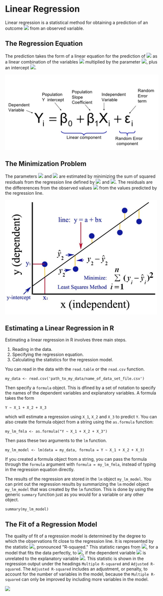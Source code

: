 # Linear Regression 

Linear regression is a statistical method for obtaining a prediction of an outcome 
<img src="https://latex.codecogs.com/png.latex?%5Cbg_white%20Y_i"/> 
from an observed variable.

## The Regression Equation


The prediction takes the form of a linear equation for the prediction of 
<img src="https://latex.codecogs.com/png.latex?%5Cbg_white%20Y_i"/> 
as a linear combination of the variables
<img src="https://latex.codecogs.com/png.latex?%5Cbg_white%20X_i"/>
multiplied by the parameter
<img src="https://latex.codecogs.com/png.latex?%5Cbg_white%20\beta_1"/>, 
plus an intercept
<img src="https://latex.codecogs.com/png.latex?%5Cbg_white%20\beta_0"/>.

<img src="Images/Regression_Equation.png"/>


## The Minimization Problem

The parameters 
<img src="https://latex.codecogs.com/png.latex?%5Cbg_white%20\beta_1"/> 
and
<img src="https://latex.codecogs.com/png.latex?%5Cbg_white%20\beta_0"/>
are estimated by minimizing the sum of squared residuals from the regression line defined by
<img src="https://latex.codecogs.com/png.latex?%5Cbg_white%20\beta_1"/> 
and
<img src="https://latex.codecogs.com/png.latex?%5Cbg_white%20\beta_0"/>.
The residuals are the differerences from the observed values 
<img src="https://latex.codecogs.com/png.latex?%5Cbg_white%20Y_i"/> 
from the values predicted by the regression line. 


<img src="Images/Regression_Minimization.png"/>


## Estimating a Linear Regression in R

Estimating a linear regression in R involves three main steps.
1. Reading in the data.
1. Specifying the regression equation.
1. Calculating the statistics for the regression model.

You can read in the data with the ```read.table``` or the ```read.csv``` function. 

```
my_data <- read.csv('path_to_my_data/name_of_data_set_file.csv')
```

Then specify a ```formula``` object. 
This is dfined by a set of notation to specify the names of the dependent variables and explanatory variables. 
A formula takes the form 
```
Y ~ X_1 + X_2 + X_3
```
which will estimate a regression using ```X_1```, ```X_2``` and ```X_3```
to predict ```Y```. 
You can also create the formula object from a string using the ```as.formula``` function:
```
my_lm_fmla <- as.formula("Y ~ X_1 + X_2 + X_3")
```


Then pass these two arguments to the ```lm``` function. 
```
my_lm_model <- lm(data = my_data, formula = Y ~ X_1 + X_2 + X_3)
```

If you created a formula object from a string, you can pass the formula through the ```formula``` argument with ```formula = my_lm_fmla```,
instead of typing in the regression equation directly.

The results of the regression are stored in the ```lm``` object ```my_lm_model```. 
You can print out the regression results by summarizing the ```lm``` model object ```my_lm_model``` that was created by the ```lm``` function.
This is done by using the generic ```summary``` function just as you would for a variable or any other object. 


```
summary(my_lm_model)
```



## The Fit of a Regression Model

The quality of fit of a regression model is determined by the degree to which the observations fit close to the regression line. 
It is represented by the statistic 
<img src="https://latex.codecogs.com/png.latex?%5Cbg_white%20r^2"/>, 
pronounced "R-squared."
This statistic ranges from 
<img src="https://latex.codecogs.com/png.latex?%5Cbg_white%20r^2 = 1"/>, 
for a model that fits the data perfectly,
to 
<img src="https://latex.codecogs.com/png.latex?%5Cbg_white%20r^2 = 0"/>, 
if the dependent variable 
<img src="https://latex.codecogs.com/png.latex?%5Cbg_white%20Y_i"/>
is unrelated to the explanatory variable
<img src="https://latex.codecogs.com/png.latex?%5Cbg_white%20X_i"/>.
This statistic is shown in the regression output under the headings
```Multiple R-squared``` and ```Adjusted R-squared```.
The ```Adjusted R-squared``` includes an adjustment, or penalty, to account for the number of variables in the model, because
the ```Multiple R-squared``` can only be improved by including more variables in the model. 

<img src="Images/Linear_regression.png"/>

